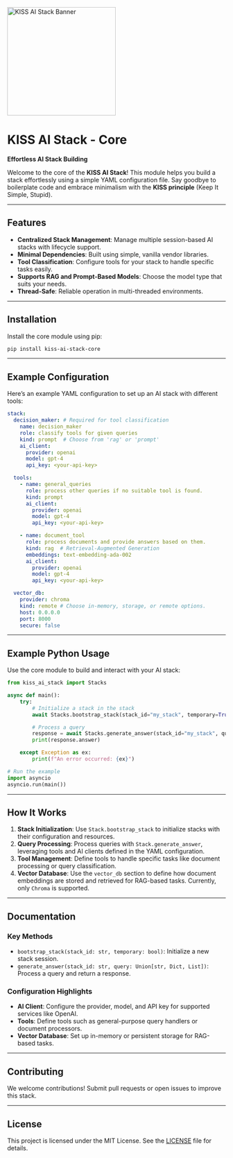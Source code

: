 
<div style="text-align: left; margin-bottom: 20px;">
  <img src="https://kiss-ai-stack.github.io/kissaistack.svg" alt="KISS AI Stack Banner" style="max-width: auto; height: 250px">
</div>

# KISS AI Stack - Core

**Effortless AI Stack Building**

Welcome to the core of the **KISS AI Stack**! This module helps you build a stack effortlessly using a simple YAML configuration file. Say goodbye to boilerplate code and embrace minimalism with the **KISS principle** (Keep It Simple, Stupid).

---

## Features

- **Centralized Stack Management**: Manage multiple session-based AI stacks with lifecycle support.
- **Minimal Dependencies**: Built using simple, vanilla vendor libraries.
- **Tool Classification**: Configure tools for your stack to handle specific tasks easily.
- **Supports RAG and Prompt-Based Models**: Choose the model type that suits your needs.
- **Thread-Safe**: Reliable operation in multi-threaded environments.

---

## Installation

Install the core module using pip:

```bash
pip install kiss-ai-stack-core
```

---

## Example Configuration

Here’s an example YAML configuration to set up an AI stack with different tools:

```yaml
stack:
  decision_maker: # Required for tool classification
    name: decision_maker
    role: classify tools for given queries
    kind: prompt  # Choose from 'rag' or 'prompt'
    ai_client:
      provider: openai
      model: gpt-4
      api_key: <your-api-key>

  tools:
    - name: general_queries
      role: process other queries if no suitable tool is found.
      kind: prompt
      ai_client:
        provider: openai
        model: gpt-4
        api_key: <your-api-key>

    - name: document_tool
      role: process documents and provide answers based on them.
      kind: rag  # Retrieval-Augmented Generation
      embeddings: text-embedding-ada-002
      ai_client:
        provider: openai
        model: gpt-4
        api_key: <your-api-key>

  vector_db:
    provider: chroma
    kind: remote # Choose in-memory, storage, or remote options.
    host: 0.0.0.0
    port: 8000
    secure: false
```

---

## Example Python Usage

Use the core module to build and interact with your AI stack:

```python
from kiss_ai_stack import Stacks

async def main():
    try:
        # Initialize a stack in the stack
        await Stacks.bootstrap_stack(stack_id="my_stack", temporary=True)

        # Process a query
        response = await Stacks.generate_answer(stack_id="my_stack", query="What is Retrieval-Augmented Generation?")
        print(response.answer)

    except Exception as ex:
        print(f"An error occurred: {ex}")

# Run the example
import asyncio
asyncio.run(main())
```

---

## How It Works

1. **Stack Initialization**: Use `Stack.bootstrap_stack` to initialize stacks with their configuration and resources.
2. **Query Processing**: Process queries with `Stack.generate_answer`, leveraging tools and AI clients defined in the YAML configuration.
3. **Tool Management**: Define tools to handle specific tasks like document processing or query classification.
4. **Vector Database**: Use the `vector_db` section to define how document embeddings are stored and retrieved for RAG-based tasks. Currently, only `Chroma` is supported.

---

## Documentation

### Key Methods

- `bootstrap_stack(stack_id: str, temporary: bool)`: Initialize a new stack session.
- `generate_answer(stack_id: str, query: Union[str, Dict, List])`: Process a query and return a response.

### Configuration Highlights

- **AI Client**: Configure the provider, model, and API key for supported services like OpenAI.
- **Tools**: Define tools such as general-purpose query handlers or document processors.
- **Vector Database**: Set up in-memory or persistent storage for RAG-based tasks.

---

## Contributing

We welcome contributions! Submit pull requests or open issues to improve this stack.

---

## License

This project is licensed under the MIT License. See the [LICENSE](./LICENSE) file for details.
